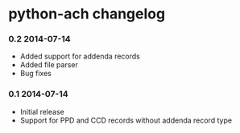 # python-ach changelog


### 0.2 2014-07-14
- Added support for addenda records
- Added file parser
- Bug fixes 

### 0.1 2014-07-14
- Initial release
- Support for PPD and CCD records without addenda record type
